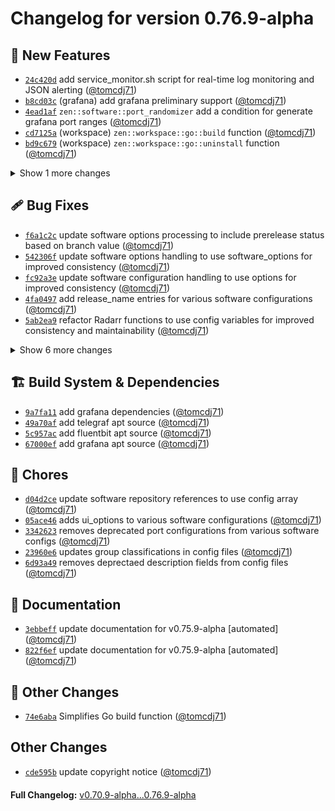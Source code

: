<h1>Changelog for version 0.76.9-alpha</h1>

<h2>🎉 New Features</h2>
<ul>
    <li><code><a href="https://github.com/MediaEase/zen/commit/24c420d" class="commit-link" data-hovercard-type="commit">24c420d</a></code> add service_monitor.sh script for real-time log monitoring and JSON alerting (<a href="https://github.com/tomcdj71" class="user-mention notranslate">@tomcdj71</a>)</li>
<li><code><a href="https://github.com/MediaEase/zen/commit/b8cd03c" class="commit-link" data-hovercard-type="commit">b8cd03c</a></code> (grafana) add grafana preliminary support (<a href="https://github.com/tomcdj71" class="user-mention notranslate">@tomcdj71</a>)</li>
<li><code><a href="https://github.com/MediaEase/zen/commit/4ead1af" class="commit-link" data-hovercard-type="commit">4ead1af</a></code> <code>zen::software::port_randomizer</code> add a condition for generate grafana port ranges (<a href="https://github.com/tomcdj71" class="user-mention notranslate">@tomcdj71</a>)</li>
<li><code><a href="https://github.com/MediaEase/zen/commit/cd7125a" class="commit-link" data-hovercard-type="commit">cd7125a</a></code> (workspace) <code>zen::workspace::go::build</code> function (<a href="https://github.com/tomcdj71" class="user-mention notranslate">@tomcdj71</a>)</li>
<li><code><a href="https://github.com/MediaEase/zen/commit/bd9c679" class="commit-link" data-hovercard-type="commit">bd9c679</a></code> (workspace) <code>zen::workspace::go::uninstall</code> function (<a href="https://github.com/tomcdj71" class="user-mention notranslate">@tomcdj71</a>)</li>
</ul>
<details>
  <summary>Show 1 more changes</summary>
  <ul>
    <li><code><a href="https://github.com/MediaEase/zen/commit/07aa11f" class="commit-link" data-hovercard-type="commit">07aa11f</a></code> (workspace) <code>zen::workspace::go::install</code> function (<a href="https://github.com/tomcdj71" class="user-mention notranslate">@tomcdj71</a>)</li>
  </ul>
</details>

<h2>🩹 Bug Fixes</h2>
<ul>
    <li><code><a href="https://github.com/MediaEase/zen/commit/f6a1c2c" class="commit-link" data-hovercard-type="commit">f6a1c2c</a></code> update software options processing to include prerelease status based on branch value (<a href="https://github.com/tomcdj71" class="user-mention notranslate">@tomcdj71</a>)</li>
<li><code><a href="https://github.com/MediaEase/zen/commit/542306f" class="commit-link" data-hovercard-type="commit">542306f</a></code> update software options handling to use software_options for improved consistency (<a href="https://github.com/tomcdj71" class="user-mention notranslate">@tomcdj71</a>)</li>
<li><code><a href="https://github.com/MediaEase/zen/commit/fc92a3e" class="commit-link" data-hovercard-type="commit">fc92a3e</a></code> update software configuration handling to use options for improved consistency (<a href="https://github.com/tomcdj71" class="user-mention notranslate">@tomcdj71</a>)</li>
<li><code><a href="https://github.com/MediaEase/zen/commit/4fa0497" class="commit-link" data-hovercard-type="commit">4fa0497</a></code> add release_name entries for various software configurations (<a href="https://github.com/tomcdj71" class="user-mention notranslate">@tomcdj71</a>)</li>
<li><code><a href="https://github.com/MediaEase/zen/commit/5ab2ea9" class="commit-link" data-hovercard-type="commit">5ab2ea9</a></code> refactor Radarr functions to use config variables for improved consistency and maintainability (<a href="https://github.com/tomcdj71" class="user-mention notranslate">@tomcdj71</a>)</li>
</ul>
<details>
  <summary>Show 6 more changes</summary>
  <ul>
    <li><code><a href="https://github.com/MediaEase/zen/commit/16ce1ec" class="commit-link" data-hovercard-type="commit">16ce1ec</a></code> update software options handling to include software_version and prerelease status (<a href="https://github.com/tomcdj71" class="user-mention notranslate">@tomcdj71</a>)</li>
<li><code><a href="https://github.com/MediaEase/zen/commit/81f35e4" class="commit-link" data-hovercard-type="commit">81f35e4</a></code> update jq commands to use variables for improved readability and maintainability (<a href="https://github.com/tomcdj71" class="user-mention notranslate">@tomcdj71</a>)</li>
<li><code><a href="https://github.com/MediaEase/zen/commit/7a1f762" class="commit-link" data-hovercard-type="commit">7a1f762</a></code> update database file path retrieval to use environment variable (<a href="https://github.com/tomcdj71" class="user-mention notranslate">@tomcdj71</a>)</li>
<li><code><a href="https://github.com/MediaEase/zen/commit/5838d59" class="commit-link" data-hovercard-type="commit">5838d59</a></code> streamline database query execution and improve error handling (<a href="https://github.com/tomcdj71" class="user-mention notranslate">@tomcdj71</a>)</li>
<li><code><a href="https://github.com/MediaEase/zen/commit/8a12c4f" class="commit-link" data-hovercard-type="commit">8a12c4f</a></code> add session_id to user_columns in user loading function (<a href="https://github.com/tomcdj71" class="user-mention notranslate">@tomcdj71</a>)</li>
<li><code><a href="https://github.com/MediaEase/zen/commit/27918e8" class="commit-link" data-hovercard-type="commit">27918e8</a></code> add missing multi-user support in Readarr4K configuration (<a href="https://github.com/tomcdj71" class="user-mention notranslate">@tomcdj71</a>)</li>
  </ul>
</details>
<h2>🏗️ Build System & Dependencies</h2>
<ul><li><code><a href="https://github.com/MediaEase/zen/commit/9a7fa11" class="commit-link" data-hovercard-type="commit">9a7fa11</a></code> add grafana dependencies (<a href="https://github.com/tomcdj71" class="user-mention notranslate">@tomcdj71</a>)</li>
<li><code><a href="https://github.com/MediaEase/zen/commit/49a70af" class="commit-link" data-hovercard-type="commit">49a70af</a></code> add telegraf apt source (<a href="https://github.com/tomcdj71" class="user-mention notranslate">@tomcdj71</a>)</li>
<li><code><a href="https://github.com/MediaEase/zen/commit/5c957ac" class="commit-link" data-hovercard-type="commit">5c957ac</a></code> add fluentbit apt source (<a href="https://github.com/tomcdj71" class="user-mention notranslate">@tomcdj71</a>)</li>
<li><code><a href="https://github.com/MediaEase/zen/commit/67000ef" class="commit-link" data-hovercard-type="commit">67000ef</a></code> add grafana apt source (<a href="https://github.com/tomcdj71" class="user-mention notranslate">@tomcdj71</a>)</li></ul>
<h2>🚀 Chores</h2>
<ul><li><code><a href="https://github.com/MediaEase/zen/commit/d04d2ce" class="commit-link" data-hovercard-type="commit">d04d2ce</a></code> update software repository references to use config array (<a href="https://github.com/tomcdj71" class="user-mention notranslate">@tomcdj71</a>)</li>
<li><code><a href="https://github.com/MediaEase/zen/commit/05ace46" class="commit-link" data-hovercard-type="commit">05ace46</a></code> adds ui_options to various software configurations (<a href="https://github.com/tomcdj71" class="user-mention notranslate">@tomcdj71</a>)</li>
<li><code><a href="https://github.com/MediaEase/zen/commit/3342623" class="commit-link" data-hovercard-type="commit">3342623</a></code> removes deprecated port configurations from various software configs (<a href="https://github.com/tomcdj71" class="user-mention notranslate">@tomcdj71</a>)</li>
<li><code><a href="https://github.com/MediaEase/zen/commit/23960e6" class="commit-link" data-hovercard-type="commit">23960e6</a></code> updates group classifications in config files (<a href="https://github.com/tomcdj71" class="user-mention notranslate">@tomcdj71</a>)</li>
<li><code><a href="https://github.com/MediaEase/zen/commit/6d93a49" class="commit-link" data-hovercard-type="commit">6d93a49</a></code> removes deprectaed description fields from config files (<a href="https://github.com/tomcdj71" class="user-mention notranslate">@tomcdj71</a>)</li></ul>
<h2>📝 Documentation</h2>
<ul><li><code><a href="https://github.com/MediaEase/zen/commit/3ebbeff" class="commit-link" data-hovercard-type="commit">3ebbeff</a></code> update documentation for v0.75.9-alpha [automated] (<a href="https://github.com/tomcdj71" class="user-mention notranslate">@tomcdj71</a>)</li>
<li><code><a href="https://github.com/MediaEase/zen/commit/822f6ef" class="commit-link" data-hovercard-type="commit">822f6ef</a></code> update documentation for v0.75.9-alpha [automated] (<a href="https://github.com/tomcdj71" class="user-mention notranslate">@tomcdj71</a>)</li></ul>
<h2>🤷 Other Changes</h2>
<ul><li><code><a href="https://github.com/MediaEase/zen/commit/74e6aba" class="commit-link" data-hovercard-type="commit">74e6aba</a></code> Simplifies Go build function (<a href="https://github.com/tomcdj71" class="user-mention notranslate">@tomcdj71</a>)</li></ul>
<h2>Other Changes</h2>
<ul><li><code><a href="https://github.com/MediaEase/zen/commit/cde595b" class="commit-link" data-hovercard-type="commit">cde595b</a></code> update copyright notice (<a href="https://github.com/tomcdj71" class="user-mention notranslate">@tomcdj71</a>)</li></ul>
<div style="margin-top: 20px;"><strong>Full Changelog:</strong> <a href="https://github.com/MediaEase/zen/compare/v0.70.9-alpha...0.76.9-alpha" target="_blank">v0.70.9-alpha...0.76.9-alpha</a></div>